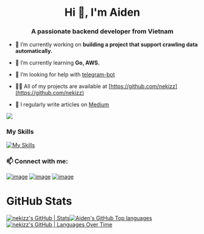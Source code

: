 <h1 align="center">Hi 👋, I'm Aiden</h1>
<h3 align="center">A passionate backend developer from Vietnam</h3>

- 🔭 I’m currently working on **building a project that support crawling data automatically.**

- 🌱 I’m currently learning **Go, AWS.**

- 🤝 I’m looking for help with [telegram-bot](https://github.com/nekizz/telegram-bot.git)

- 👨‍💻 All of my projects are available at [https://github.com/nekizz](https://github.com/nekizz)

- 📝 I regularly write articles on [Medium](Medium)

![](https://github.com/nekizz)

### My Skills

[![My Skills](https://skillicons.dev/icons?i=go,docker,aws,mysql,postgresql,git)](https://skillicons.dev)

[//]: # (### Donate me coffee and Origami paper:)

[//]: # ()
[//]: # ([![Buy me a Coffee]&#40;https://img.shields.io/badge/Buy_Me_A_Coffee-FFDD00?style=for-the-badge&logo=buy-me-a-coffee&logoColor=black&#41;]&#40;https://www.buymeacoffee.com/gryqhon&#41;)

### 📫 Connect with me:

[![image](https://img.shields.io/badge/LinkedIn-0077B5?style=for-the-badge&logo=linkedin&logoColor=white)](www.linkedin.com/in/nguyen-quang-minh-50862a211)
[![image](https://img.shields.io/badge/Instagram-E4405F?style=for-the-badge&logo=instagram&logoColor=white)](https://www.instagram.com/_nqm511__/)
[![image](https://img.shields.io/badge/Gmail-D14836?style=for-the-badge&logo=gmail&logoColor=white)](mailto:drminhvipoi2000@gmail.com)


# GitHub Stats

[![nekizz's GitHub | Stats](https://stats.quira.sh/nekizz/github?theme=light)](https://quira.sh?utm_source=widgets&utm_campaign=nekizz)[![Aiden's GitHub Top languages](http://github-profile-summary-cards.vercel.app/api/cards/repos-per-language?username=nekizz&theme=default)](https://github.com/vn7n24fzkq/github-profile-summary-cards)
[![nekizz's GitHub | Languages Over Time](https://stats.quira.sh/nekizz/languages-over-time?theme=light)](https://quira.sh?utm_source=widgets&utm_campaign=nekizz)

<!--
**Aiden/nekizz** is a ✨ _special_ ✨ repository because its `README.md` (this file) appears on your GitHub profile.

Here are some ideas to get you started:

- 🔭 I’m currently working on ...
- 🌱 I’m currently learning ...
- 👯 I’m looking to collaborate on ...
- 🤔 I’m looking for help with ...
- 💬 Ask me about ...
- 😄 Pronouns: ...
- ⚡ Fun fact: ...
-->